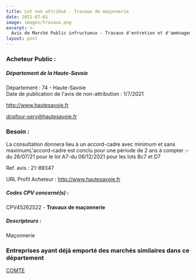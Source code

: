 ```yaml
---
title: Lot non attribué - Travaux de maçonnerie
date: 2021-07-01
image: images/travaux.png
excerpt: >-
  Avis de Marché Public infructueux - Travaux d'entretien et d'aménagement sur les bâtiments du Département - Maçonnerielot A7: secteur Annecylot Bc7: secteur Genevois Chablaislot D7: secteur Arve
layout: post
---
```


### Acheteur Public :
##### Département de la Haute-Savoie
Département : 74 - Haute-Savoie<br/>
Date de publication de l'avis de non-attribution : 1/7/2021


http://www.hautesavoie.fr

dcpfour-serv@hautesavoie.fr


### Besoin :

La consultation donnera lieu à un accord-cadre avec minimum et sans maximumL'accord-cadre est conclu pour une période de 2 ans à compter :-du 26/07/21 pour le lot A7-du 06/12/2021 pour les lots Bc7 et D7

Ref. avis : 21-89347

URL Profil Acheteur : http://www.hautesavoie.fr

##### Codes CPV concerné(s) :
CPV45262522 - **Travaux de maçonnerie** <br/>

##### Descripteurs :
Maçonnerie <br/>

### Entreprises ayant déjà emporté des marchés similaires dans ce département
<a href="/entreprise-582/siren-885750521">COMTE</a><br/><br/>
